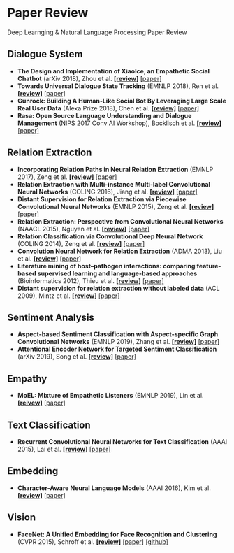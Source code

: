 # Paper Review
Deep Learnging & Natural Language Processing Paper Review


## Dialogue System
* **The Design and Implementation of XiaoIce, an Empathetic Social Chatbot** (arXiv 2018), Zhou et al. **[[review]](dialogue_system/The_Design_and_Implementation_of_XiaoIce,_an_Empathetic_Social_Chatbot/review.md)** [[paper]](https://arxiv.org/abs/1812.08989)
* **Towards Universal Dialogue State Tracking** (EMNLP 2018), Ren et al. **[[review]](dialogue_system/Towards_Universal_Dialogue_State_Tracking/review.md)** [[paper]](https://arxiv.org/abs/1810.09587)
* **Gunrock: Building A Human-Like Social Bot By Leveraging Large Scale Real User Data** (Alexa Prize 2018), Chen et al. **[[review]](dialogue_system/Gunrock-_Building_A_Human-Like_Social_Bot_By_Leveraging_Large_Scale_User_Data/review.md)** [[paper]](https://pdfs.semanticscholar.org/b402/b85ad45e3ac51f1da8ee718373082ce24f47.pdf)
* **Rasa: Open Source Language Understanding and Dialogue Management** (NIPS 2017 Conv AI Workshop), Bocklisch et al. **[[review]](dialogue_system/Rasa-_Open_Source_Language_Understanding_and_Dialogue_Management/review.md)** [[paper]](https://arxiv.org/abs/1712.05181)

## Relation Extraction
* **Incorporating Relation Paths in Neural Relation Extraction** (EMNLP 2017), Zeng et al. **[[review]](relation_extraction/Incorporating_Relation_Paths_in_Neural_Relation_Extraction/review.md)** [[paper]](http://aclweb.org/anthology/D17-1186)
* **Relation Extraction with Multi-instance Multi-label Convolutional Neural Networks** (COLING 2016), Jiang et al. **[[review]](relation_extraction/Relation_Extraction_with_Multi-instance_Multi-label_Convolutional_Neural_Networks/review.md)** [[paper]](https://pdfs.semanticscholar.org/8731/369a707046f3f8dd463d1fd107de31d40a24.pdf)
* **Distant Supervision for Relation Extraction via Piecewise Convolutional Neural Networks** (EMNLP 2015), Zeng et al. **[[review]](relation_extraction/Distant_Supervision_for_Relation_Extraction_via_Piecewise_Convolutional_Neural_Networks/review.md)** [[paper]](http://www.emnlp2015.org/proceedings/EMNLP/pdf/EMNLP203.pdf)
* **Relation Extraction: Perspective from Convolutional Neural Networks** (NAACL 2015), Nguyen et al. **[[review]](relation_extraction/Relation_Extraction-Perspective_from_Convolutional_Neural_Networks/review.md)** [[paper]](http://www.cs.nyu.edu/~thien/pubs/vector15.pdf)
* **Relation Classification via Convolutional Deep Neural Network** (COLING 2014), Zeng et al. **[[review]](relation_extraction/Relation_Classification_via_Convolutional_Deep_Neural_Network/review.md)** [[paper]](http://www.aclweb.org/anthology/C14-1220)
* **Convolution Neural Network for Relation Extraction** (ADMA 2013), Liu et al. **[[review]](relation_extraction/Convolution_Neural_Network_for_Relation_Extraction/review.md)** [[paper]](https://link.springer.com/chapter/10.1007/978-3-642-53917-6_21)
* **Literature mining of host–pathogen interactions: comparing feature-based supervised learning and language-based approaches** (Bioinformatics 2012), Thieu et al. **[[review]](relation_extraction/Literature_mining_of_host–pathogen_interactions_comparing_feature-based_supervised_learning_and_language-based_approaches/review.md)** [[paper]](https://www.ncbi.nlm.nih.gov/pubmed/22285561)
* **Distant supervision for relation extraction without labeled data** (ACL 2009), Mintz et al. **[[review]](relation_extraction/Distant_supervision_for_relation_extraction_without_labeled_data/review.md)** [[paper]](https://web.stanford.edu/~jurafsky/mintz.pdf)

## Sentiment Analysis

* **Aspect-based Sentiment Classification with Aspect-specific Graph Convolutional Networks** (EMNLP 2019), Zhang et al. **[[review]](sentiment_analysis/Aspect-based_Sentiment_Classification_with_Aspect-specific_Graph_Convolutional_Networks/review.md)** [[paper]](https://www.aclweb.org/anthology/D19-1464/)
* **Attentional Encoder Network for Targeted Sentiment Classification** (arXiv 2019), Song et al. **[[review]](sentiment_analysis/Attentional_Encoder_Network_for_Targeted_Sentiment_Classification/review.md)** [[paper]](https://arxiv.org/abs/1902.09314)

## Empathy

* **MoEL: Mixture of Empathetic Listeners** (EMNLP 2019), Lin et al. **[[reivew]](empathy/MoEL-_Mixture_of_Empathetic_Listeners/review.md)** [[paper]](https://www.aclweb.org/anthology/D19-1012/)

## Text Classification

* **Recurrent Convolutional Neural Networks for Text Classification** (AAAI 2015), Lai et al. **[[review]](text_classification/Recurrent_Convolutional_Neural_Networks_for_Text_Classification/review.md)** [[paper]](https://www.aaai.org/ocs/index.php/AAAI/AAAI15/paper/view/9745)


## Embedding
* **Character-Aware Neural Language Models** (AAAI 2016), Kim et al. **[[review]](embedding/Character-Aware_Neural_Language_Models/review.md)** [[paper]](https://arxiv.org/pdf/1508.06615.pdf)


## Vision
* **FaceNet: A Unified Embedding for Face Recognition and Clustering** (CVPR 2015), Schroff et al. **[[review]](vision/FaceNet-A_Unified_Embedding_for_Face_Recognition_and_Clustering/review.md)** [[paper]](https://arxiv.org/abs/1503.03832) [[github]](https://github.com/davidsandberg/facenet)
